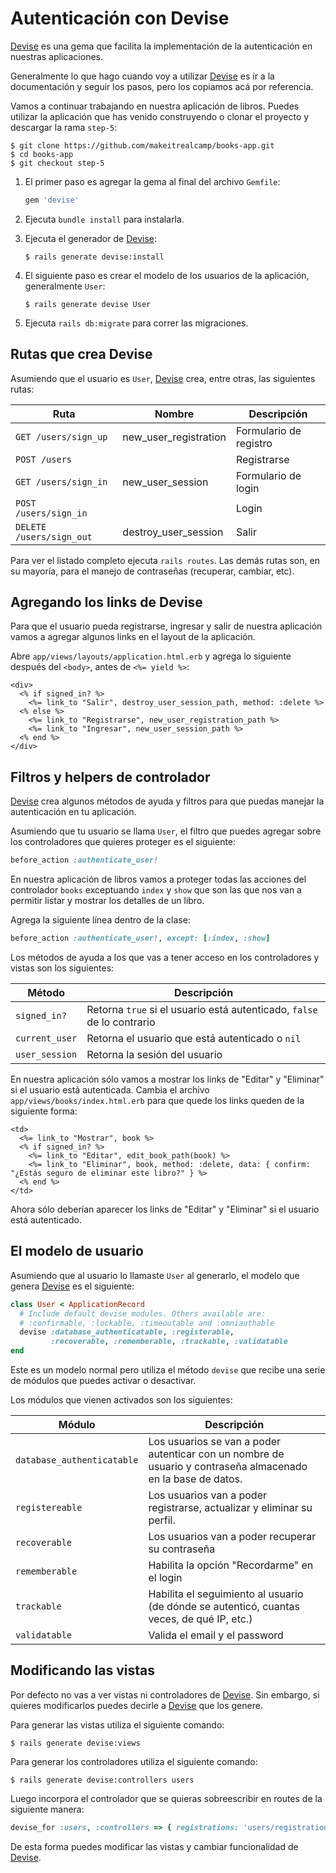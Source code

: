 # Autenticación con Devise

[Devise](https://github.com/plataformatec/devise) es una gema que facilita la implementación de la  autenticación en nuestras aplicaciones.

Generalmente lo que hago cuando voy a utilizar [Devise](https://github.com/plataformatec/devise) es ir a la documentación y seguir los pasos, pero los copiamos acá por referencia.

Vamos a continuar trabajando en nuestra aplicación de libros. Puedes utilizar la aplicación que has venido construyendo o clonar el proyecto y descargar la rama `step-5`:

```
$ git clone https://github.com/makeitrealcamp/books-app.git
$ cd books-app
$ git checkout step-5
```

1. El primer paso es agregar la gema al final del archivo `Gemfile`:

    ```ruby
    gem 'devise'
    ```

2. Ejecuta `bundle install` para instalarla.

3. Ejecuta el generador de [Devise](https://github.com/plataformatec/devise):

    ```
    $ rails generate devise:install
    ```

4. El siguiente paso es crear el modelo de los usuarios de la aplicación, generalmente `User`:

    ```
    $ rails generate devise User
    ```

5. Ejecuta `rails db:migrate` para correr las migraciones.

## Rutas que crea Devise

Asumiendo que el usuario es `User`, [Devise](https://github.com/plataformatec/devise) crea, entre otras, las siguientes rutas:

| Ruta  | Nombre | Descripción |
| --- | --- | --- |
| `GET /users/sign_up` | new_user_registration | Formulario de registro |
| `POST /users` |  | Registrarse |
| `GET /users/sign_in` | new_user_session | Formulario de login |
| `POST /users/sign_in` | | Login |
| `DELETE /users/sign_out` | destroy_user_session | Salir |

Para ver el listado completo ejecuta `rails routes`. Las demás rutas son, en su mayoría, para el manejo de contraseñas (recuperar, cambiar, etc).

## Agregando los links de Devise

Para que el usuario pueda registrarse, ingresar y salir de nuestra aplicación vamos a agregar algunos links en el layout de la aplicación.

Abre  `app/views/layouts/application.html.erb` y agrega lo siguiente después del `<body>`, antes de `<%= yield %>`:

```erb
<div>
  <% if signed_in? %>
    <%= link_to "Salir", destroy_user_session_path, method: :delete %>
  <% else %>
    <%= link_to "Registrarse", new_user_registration_path %>
    <%= link_to "Ingresar", new_user_session_path %>
  <% end %>
</div>
```

## Filtros y helpers de controlador

[Devise](https://github.com/plataformatec/devise) crea algunos métodos de ayuda y filtros para que puedas manejar la autenticación en tu aplicación.

Asumiendo que tu usuario se llama `User`, el filtro que puedes agregar sobre los controladores que quieres proteger es el siguiente:

```ruby
before_action :authenticate_user!
```

En nuestra aplicación de libros vamos a proteger todas las acciones del controlador `books` exceptuando `index` y `show` que son las que nos van a permitir listar y mostrar los detalles de un libro.

Agrega la siguiente línea dentro de la clase:

```ruby
before_action :authenticate_user!, except: [:index, :show]
```

Los métodos de ayuda a los que vas a tener acceso en los controladores y vistas son los siguientes:

| Método | Descripción |
| --- | --- |
| `signed_in?` | Retorna `true` si el usuario está autenticado, `false` de lo contrario |
| `current_user` | Retorna el usuario que está autenticado o `nil` |
| `user_session` | Retorna la sesión del usuario |

En nuestra aplicación sólo vamos a mostrar los links de "Editar" y "Eliminar" si el usuario está autenticada. Cambia el archivo `app/views/books/index.html.erb` para que quede los links queden de la siguiente forma:

```
<td>
  <%= link_to "Mostrar", book %>
  <% if signed_in? %>
    <%= link_to "Editar", edit_book_path(book) %>
    <%= link_to "Eliminar", book, method: :delete, data: { confirm: "¿Estás seguro de eliminar este libro?" } %>
  <% end %>
</td>
```

Ahora sólo deberían aparecer los links de "Editar" y "Eliminar" si el usuario está autenticado.

## El modelo de usuario

Asumiendo que al usuario lo llamaste `User` al generarlo, el modelo que genera [Devise](https://github.com/plataformatec/devise) es el siguiente:

```ruby
class User < ApplicationRecord
  # Include default devise modules. Others available are:
  # :confirmable, :lockable, :timeoutable and :omniauthable
  devise :database_authenticatable, :registerable,
         :recoverable, :rememberable, :trackable, :validatable
end
```

Este es un modelo normal pero utiliza el método `devise` que recibe una serie de módulos que puedes activar o desactivar.

Los módulos que vienen activados son los siguientes:

| Módulo | Descripción |
| --- | --- |
| `database_authenticatable` | Los usuarios se van a poder autenticar con un nombre de usuario y contraseña almacenado en la base de datos. |
| `registereable` | Los usuarios van a poder registrarse, actualizar y eliminar su perfil. |
| `recoverable` | Los usuarios van a poder recuperar su contraseña |
| `rememberable ` | Habilita la opción "Recordarme" en el login |
| `trackable` | Habilita el seguimiento al usuario (de dónde se autenticó, cuantas veces, de qué IP, etc.) |
| `validatable` | Valida el email y el password |  

## Modificando las vistas

Por defecto no vas a ver vistas ni controladores de [Devise](https://github.com/plataformatec/devise). Sin embargo, si quieres modificarlos puedes decirle a [Devise](https://github.com/plataformatec/devise) que los genere.

Para generar las vistas utiliza el siguiente comando:

```
$ rails generate devise:views
```

Para generar los controladores utiliza el siguiente comando:

```
$ rails generate devise:controllers users
```
Luego incorpora el controlador que se quieras sobreescribir en routes de la siguiente manera:
```ruby
devise_for :users, :controllers => { registrations: 'users/registrations' }
```

De esta forma puedes modificar las vistas y cambiar funcionalidad de [Devise](https://github.com/plataformatec/devise).
